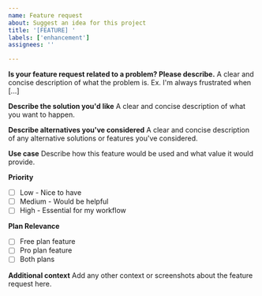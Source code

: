 ```yaml
---
name: Feature request
about: Suggest an idea for this project
title: '[FEATURE] '
labels: ['enhancement']
assignees: ''

---
```


**Is your feature request related to a problem? Please describe.**
A clear and concise description of what the problem is. Ex. I'm always frustrated when [...]

**Describe the solution you'd like**
A clear and concise description of what you want to happen.

**Describe alternatives you've considered**
A clear and concise description of any alternative solutions or features you've considered.

**Use case**
Describe how this feature would be used and what value it would provide.

**Priority**
- [ ] Low - Nice to have
- [ ] Medium - Would be helpful
- [ ] High - Essential for my workflow

**Plan Relevance**
- [ ] Free plan feature
- [ ] Pro plan feature
- [ ] Both plans

**Additional context**
Add any other context or screenshots about the feature request here.